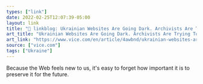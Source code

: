 ```yaml
---
types: ["link"]
date: 2022-02-25T12:07:39-05:00
layout: link
title: "🔗 linkblog: Ukrainian Websites Are Going Dark. Archivists Are Trying To Save Them'"
art_title: "Ukrainian Websites Are Going Dark. Archivists Are Trying To Save Them"
art_link: "https://www.vice.com/en/article/4awbnd/ukrainian-websites-are-going-dark-archivists-are-trying-to-save-them"
source: ["vice.com"]
tags: ["Ukraine"]
---
```

Because the Web feels new to us, it's easy to forget how important it is to preserve it for the future.
